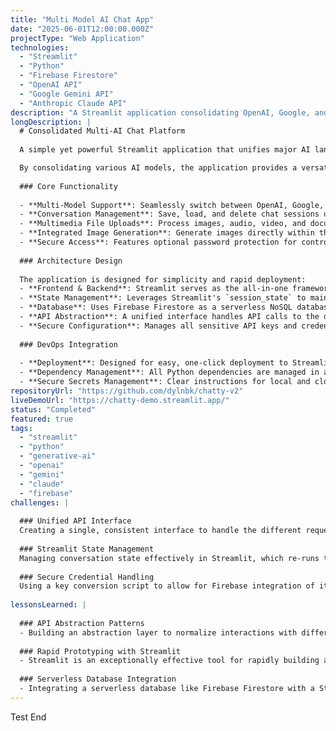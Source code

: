 ```yaml
---
title: "Multi Model AI Chat App"
date: "2025-06-01T12:00:00.000Z"
projectType: "Web Application"
technologies:
  - "Streamlit"
  - "Python"
  - "Firebase Firestore"
  - "OpenAI API"
  - "Google Gemini API"
  - "Anthropic Claude API"
description: "A Streamlit application consolidating OpenAI, Google, and Anthropic models into a single chat interface with persistent storage via Firebase."
longDescription: |
  # Consolidated Multi-AI Chat Platform
  
  A simple yet powerful Streamlit application that unifies major AI language models from OpenAI, Google, and Anthropic into a single, cohesive chat interface.

  By consolidating various AI models, the application provides a versatile tool for comparison and use, while its open-source nature offers a clear blueprint for developers looking to build similar multi-provider AI solutions.
  
  ### Core Functionality
  
  - **Multi-Model Support**: Seamlessly switch between OpenAI, Google, and Anthropic models.
  - **Conversation Management**: Save, load, and delete chat sessions using Firebase Firestore for persistent storage.
  - **Multimedia File Uploads**: Process images, audio, video, and documents, with support varying by the selected AI model's capabilities.
  - **Integrated Image Generation**: Generate images directly within the chat using OpenAI's DALL·E via a simple `/image` command.
  - **Secure Access**: Features optional password protection for controlled access.
  
  ### Architecture Design
  
  The application is designed for simplicity and rapid deployment:
  - **Frontend & Backend**: Streamlit serves as the all-in-one framework for both the user interface and backend logic.
  - **State Management**: Leverages Streamlit's `session_state` to maintain conversation history and application state during user interaction.
  - **Database**: Uses Firebase Firestore as a serverless NoSQL database for storing and retrieving user conversations.
  - **API Abstraction**: A unified interface handles API calls to the different AI providers, normalizing their diverse request/response structures.
  - **Secure Configuration**: Manages all sensitive API keys and credentials using Streamlit's built-in secrets management (`secrets.toml`).
  
  ### DevOps Integration
  
  - **Deployment**: Designed for easy, one-click deployment to Streamlit Cloud.
  - **Dependency Management**: All Python dependencies are managed in a `requirements.txt` file.
  - **Secure Secrets Management**: Clear instructions for local and cloud deployment to ensure API keys are never exposed in the repository.
repositoryUrl: "https://github.com/dylnbk/chatty-v2"
liveDemoUrl: "https://chatty-demo.streamlit.app/"
status: "Completed"
featured: true
tags:
  - "streamlit"
  - "python"
  - "generative-ai"
  - "openai"
  - "gemini"
  - "claude"
  - "firebase"
challenges: |
  
  ### Unified API Interface
  Creating a single, consistent interface to handle the different request formats, response structures, and file upload capabilities for three distinct AI providers (OpenAI, Google, Anthropic) required significant abstraction.
  
  ### Streamlit State Management
  Managing conversation state effectively in Streamlit, which re-runs the entire script on each user interaction, necessitated careful and deliberate use of `st.session_state` to ensure a smooth and persistent chat experience.
  
  ### Secure Credential Handling
  Using a key conversion script to allow for Firebase integration of its service account key with Stremalit secrets.
  
lessonsLearned: |
  
  ### API Abstraction Patterns
  - Building an abstraction layer to normalize interactions with different external APIs is a powerful technique that makes the application cleaner and far easier to extend with new models or providers in the future.
  
  ### Rapid Prototyping with Streamlit
  - Streamlit is an exceptionally effective tool for rapidly building and deploying AI and data-centric web applications. However, understanding its execution model and state management patterns is crucial for building anything beyond a simple script.
  
  ### Serverless Database Integration
  - Integrating a serverless database like Firebase Firestore with a Streamlit application is a highly effective pattern. It provides robust, persistent storage without the complexity of managing a traditional database server, making it ideal for fast-paced development.
---
```

Test End